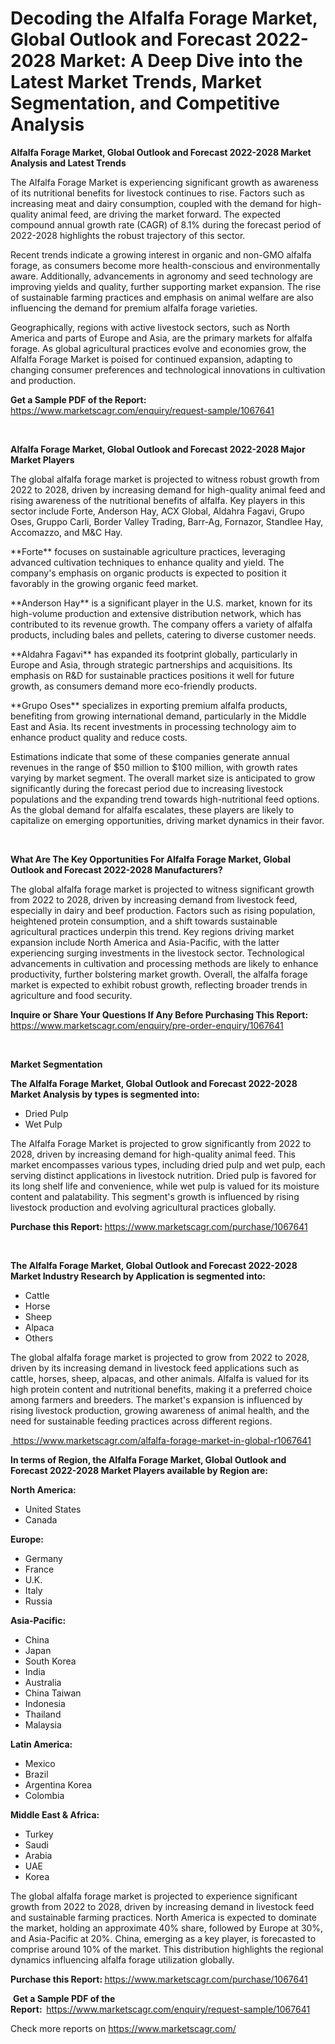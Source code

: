<p><h1>Decoding the Alfalfa Forage Market, Global Outlook and Forecast 2022-2028 Market: A Deep Dive into the Latest Market Trends, Market Segmentation, and Competitive Analysis</h1></p><p><strong>Alfalfa Forage Market, Global Outlook and Forecast 2022-2028 Market Analysis and Latest Trends</strong></p>
<p><p>The Alfalfa Forage Market is experiencing significant growth as awareness of its nutritional benefits for livestock continues to rise. Factors such as increasing meat and dairy consumption, coupled with the demand for high-quality animal feed, are driving the market forward. The expected compound annual growth rate (CAGR) of 8.1% during the forecast period of 2022-2028 highlights the robust trajectory of this sector.</p><p>Recent trends indicate a growing interest in organic and non-GMO alfalfa forage, as consumers become more health-conscious and environmentally aware. Additionally, advancements in agronomy and seed technology are improving yields and quality, further supporting market expansion. The rise of sustainable farming practices and emphasis on animal welfare are also influencing the demand for premium alfalfa forage varieties.</p><p>Geographically, regions with active livestock sectors, such as North America and parts of Europe and Asia, are the primary markets for alfalfa forage. As global agricultural practices evolve and economies grow, the Alfalfa Forage Market is poised for continued expansion, adapting to changing consumer preferences and technological innovations in cultivation and production.</p></p>
<p><strong>Get a Sample PDF of the Report:&nbsp;</strong> <a href="https://www.marketscagr.com/enquiry/request-sample/1067641?utm_campaign=3122&utm_medium=2&utm_source=Github&utm_content=ia&utm_term=21032025&utm_id=alfalfa-forage-market-global-outlook-and-forecast-2022-2028">https://www.marketscagr.com/enquiry/request-sample/1067641</a></p>
<p>&nbsp;</p>
<p><strong>Alfalfa Forage Market, Global Outlook and Forecast 2022-2028 Major Market Players</strong></p>
<p><p>The global alfalfa forage market is projected to witness robust growth from 2022 to 2028, driven by increasing demand for high-quality animal feed and rising awareness of the nutritional benefits of alfalfa. Key players in this sector include Forte, Anderson Hay, ACX Global, Aldahra Fagavi, Grupo Oses, Gruppo Carli, Border Valley Trading, Barr-Ag, Fornazor, Standlee Hay, Accomazzo, and M&C Hay.</p><p>**Forte** focuses on sustainable agriculture practices, leveraging advanced cultivation techniques to enhance quality and yield. The company's emphasis on organic products is expected to position it favorably in the growing organic feed market.</p><p>**Anderson Hay** is a significant player in the U.S. market, known for its high-volume production and extensive distribution network, which has contributed to its revenue growth. The company offers a variety of alfalfa products, including bales and pellets, catering to diverse customer needs.</p><p>**Aldahra Fagavi** has expanded its footprint globally, particularly in Europe and Asia, through strategic partnerships and acquisitions. Its emphasis on R&D for sustainable practices positions it well for future growth, as consumers demand more eco-friendly products.</p><p>**Grupo Oses** specializes in exporting premium alfalfa products, benefiting from growing international demand, particularly in the Middle East and Asia. Its recent investments in processing technology aim to enhance product quality and reduce costs.</p><p>Estimations indicate that some of these companies generate annual revenues in the range of $50 million to $100 million, with growth rates varying by market segment. The overall market size is anticipated to grow significantly during the forecast period due to increasing livestock populations and the expanding trend towards high-nutritional feed options. As the global demand for alfalfa escalates, these players are likely to capitalize on emerging opportunities, driving market dynamics in their favor.</p></p>
<p>&nbsp;</p>
<p><strong>What Are The Key Opportunities For Alfalfa Forage Market, Global Outlook and Forecast 2022-2028 Manufacturers?</strong></p>
<p><p>The global alfalfa forage market is projected to witness significant growth from 2022 to 2028, driven by increasing demand from livestock feed, especially in dairy and beef production. Factors such as rising population, heightened protein consumption, and a shift towards sustainable agricultural practices underpin this trend. Key regions driving market expansion include North America and Asia-Pacific, with the latter experiencing surging investments in the livestock sector. Technological advancements in cultivation and processing methods are likely to enhance productivity, further bolstering market growth. Overall, the alfalfa forage market is expected to exhibit robust growth, reflecting broader trends in agriculture and food security.</p></p>
<p><strong>Inquire or Share Your Questions If Any Before Purchasing This Report:</strong> <a href="https://www.marketscagr.com/enquiry/pre-order-enquiry/1067641?utm_campaign=3122&utm_medium=2&utm_source=Github&utm_content=ia&utm_term=21032025&utm_id=alfalfa-forage-market-global-outlook-and-forecast-2022-2028">https://www.marketscagr.com/enquiry/pre-order-enquiry/1067641</a></p>
<p>&nbsp;</p>
<p><strong>Market Segmentation</strong></p>
<p><strong>The Alfalfa Forage Market, Global Outlook and Forecast 2022-2028 Market Analysis by types is segmented into:</strong></p>
<p><ul><li>Dried Pulp</li><li>Wet Pulp</li></ul></p>
<p><p>The Alfalfa Forage Market is projected to grow significantly from 2022 to 2028, driven by increasing demand for high-quality animal feed. This market encompasses various types, including dried pulp and wet pulp, each serving distinct applications in livestock nutrition. Dried pulp is favored for its long shelf life and convenience, while wet pulp is valued for its moisture content and palatability. This segment's growth is influenced by rising livestock production and evolving agricultural practices globally.</p></p>
<p><strong>Purchase this Report:&nbsp;</strong><a href="https://www.marketscagr.com/purchase/1067641?utm_campaign=3122&utm_medium=2&utm_source=Github&utm_content=ia&utm_term=21032025&utm_id=alfalfa-forage-market-global-outlook-and-forecast-2022-2028">https://www.marketscagr.com/purchase/1067641</a></p>
<p>&nbsp;</p>
<p><strong>The Alfalfa Forage Market, Global Outlook and Forecast 2022-2028 Market Industry Research by Application is segmented into:</strong></p>
<p><ul><li>Cattle</li><li>Horse</li><li>Sheep</li><li>Alpaca</li><li>Others</li></ul></p>
<p><p>The global alfalfa forage market is projected to grow from 2022 to 2028, driven by its increasing demand in livestock feed applications such as cattle, horses, sheep, alpacas, and other animals. Alfalfa is valued for its high protein content and nutritional benefits, making it a preferred choice among farmers and breeders. The market's expansion is influenced by rising livestock production, growing awareness of animal health, and the need for sustainable feeding practices across different regions.</p></p>
<p><a href="https://www.marketscagr.com/alfalfa-forage-market-in-global-r1067641?utm_campaign=3122&utm_medium=2&utm_source=Github&utm_content=ia&utm_term=21032025&utm_id=alfalfa-forage-market-global-outlook-and-forecast-2022-2028">&nbsp;https://www.marketscagr.com/alfalfa-forage-market-in-global-r1067641</a></p>
<p><strong>In terms of Region, the Alfalfa Forage Market, Global Outlook and Forecast 2022-2028 Market Players available by Region are:</strong></p>
<p>
    <p> <strong> North America: </strong>
        <ul>
            <li>United States</li>
            <li>Canada</li>
        </ul>
        </p> 
    <p> <strong> Europe: </strong>
        <ul>
            <li>Germany</li>
            <li>France</li>
            <li>U.K.</li>
            <li>Italy</li>
            <li>Russia</li>
        </ul>
        </p> 
    <p> <strong> Asia-Pacific: </strong>
        <ul>
            <li>China</li>
            <li>Japan</li>
            <li>South Korea</li>
            <li>India</li>
            <li>Australia</li>
            <li>China Taiwan</li>
            <li>Indonesia</li>
            <li>Thailand</li>
            <li>Malaysia</li>
        </ul>
        </p> 
    <p> <strong> Latin America: </strong>
        <ul>
            <li>Mexico</li>
            <li>Brazil</li>
            <li>Argentina Korea</li>
            <li>Colombia</li>
        </ul>
        </p> 
    <p> <strong> Middle East & Africa: </strong>
        <ul>
            <li>Turkey</li>
            <li>Saudi</li>
            <li>Arabia</li>
            <li>UAE</li>
            <li>Korea</li>
        </ul>
    </p>
    </p>
<p><p>The global alfalfa forage market is projected to experience significant growth from 2022 to 2028, driven by increasing demand in livestock feed and sustainable farming practices. North America is expected to dominate the market, holding an approximate 40% share, followed by Europe at 30%, and Asia-Pacific at 20%. China, emerging as a key player, is forecasted to comprise around 10% of the market. This distribution highlights the regional dynamics influencing alfalfa forage utilization globally.</p></p>
<p><strong>Purchase this Report: </strong><a href="https://www.marketscagr.com/purchase/1067641?utm_campaign=3122&utm_medium=2&utm_source=Github&utm_content=ia&utm_term=21032025&utm_id=alfalfa-forage-market-global-outlook-and-forecast-2022-2028">https://www.marketscagr.com/purchase/1067641</a></p>
<p>&nbsp;<strong>Get a Sample PDF of the Report:&nbsp;&nbsp;</strong><a href="https://www.marketscagr.com/enquiry/request-sample/1067641?utm_campaign=3122&utm_medium=2&utm_source=Github&utm_content=ia&utm_term=21032025&utm_id=alfalfa-forage-market-global-outlook-and-forecast-2022-2028">https://www.marketscagr.com/enquiry/request-sample/1067641</a></p>
<p><strong></strong></p>
<p>Check more reports on <a href="https://www.marketscagr.com/?utm_campaign=3122&utm_medium=2&utm_source=Github&utm_content=ia&utm_term=21032025&utm_id=alfalfa-forage-market-global-outlook-and-forecast-2022-2028">https://www.marketscagr.com/</a></p>